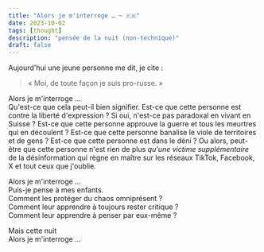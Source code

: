 ```yaml
---
title: "Alors je m'interroge … ~ 🇫🇷"
date: 2023-10-02
tags: [thought]
description: "pensée de la nuit (non-technique)"
draft: false
---
```


Aujourd'hui une jeune personne me dit, je cite :

> « Moi, de toute façon je suis pro-russe. »

Alors je m'interroge …  
Qu'est-ce que cela peut-il bien signifier. Est-ce que cette personne est contre
la liberté d'expression ? Si oui, n'est-ce pas paradoxal en vivant en Suisse ?
Est-ce que cette personne approuve la guerre et tous les meurtres qui en
découlent ? Est-ce que cette personne banalise le viole de territoires et de
gens ? Est-ce que cette personne est dans le déni ? Ou alors, peut-être que
cette personne n'est rien de plus _qu'une victime supplémentaire_ de la
désinformation qui règne en maître sur les réseaux TikTok, Facebook, X et tout
ceux que j'oublie.

Alors je m'interroge …  
Puis-je pense à mes enfants.  
Comment les protéger du chaos omniprésent ?  
Comment leur apprendre à toujours rester critique ?  
Comment leur apprendre à penser par eux-même ?

Mais cette nuit  
Alors je m'interroge …

